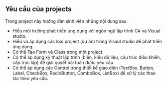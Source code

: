 ﻿## Yêu cầu của projects
Trong project này hướng đãn sinh viên những nội dung sau:
* Hiểu môi trường phát triển ứng dụng với ngôn ngữ lập trình C# và Visual studio.
* Hiểu và áp dụng các loại project (dự án) trong Visaul studio để phát triển ứng dụng.
* Có thể Tạo Form và Class trong một project.
* Có thể áp dụng kỹ thuật lập trình (biến, kiểu dữ liệu, cấu trúc điều khiển, cấp trúc lặp) để giải quyết bài toán được yêu cầu.
* Có thể áp dụng các Control trong thiết kế giao diện (TextBox, Button, Label, CheckBox, RadioButton, ComboBox, ListBox) để xử lý các thao tác theo yêu cầu.